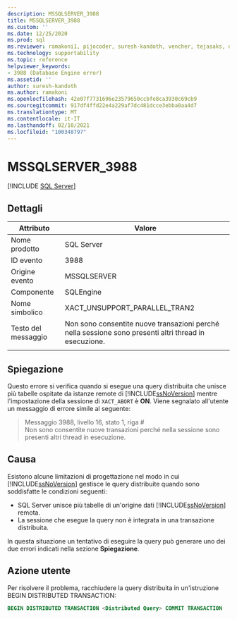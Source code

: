 ```yaml
---
description: MSSQLSERVER_3988
title: MSSQLSERVER_3988
ms.custom: ''
ms.date: 12/25/2020
ms.prod: sql
ms.reviewer: ramakoni1, pijocoder, suresh-kandoth, vencher, tejasaks, docast
ms.technology: supportability
ms.topic: reference
helpviewer_keywords:
- 3988 (Database Engine error)
ms.assetid: ''
author: suresh-kandoth
ms.author: ramakoni
ms.openlocfilehash: 42e07f7731696e23579650ccbfe8ca3930c69cb9
ms.sourcegitcommit: 917df4ffd22e4a229af7dc481dcce3ebba0aa4d7
ms.translationtype: MT
ms.contentlocale: it-IT
ms.lasthandoff: 02/10/2021
ms.locfileid: "100348797"
---
```

# <a name="mssqlserver_3988"></a>MSSQLSERVER_3988
 [!INCLUDE [SQL Server](../../includes/applies-to-version/sqlserver.md)]

## <a name="details"></a>Dettagli

|Attributo|Valore|
|---|---|
|Nome prodotto|SQL Server|
|ID evento|3988|
|Origine evento|MSSQLSERVER|
|Componente|SQLEngine|
|Nome simbolico|XACT_UNSUPPORT_PARALLEL_TRAN2|
|Testo del messaggio|Non sono consentite nuove transazioni perché nella sessione sono presenti altri thread in esecuzione.|
||

## <a name="explanation"></a>Spiegazione

Questo errore si verifica quando si esegue una query distribuita che unisce più tabelle ospitate da istanze remote di [!INCLUDE[ssNoVersion](../../includes/ssnoversion-md.md)] mentre l'impostazione della sessione di `XACT_ABORT` è **ON**. Viene segnalato all'utente un messaggio di errore simile al seguente:

> Messaggio 3988, livello 16, stato 1, riga #  
Non sono consentite nuove transazioni perché nella sessione sono presenti altri thread in esecuzione.

## <a name="cause"></a>Causa

Esistono alcune limitazioni di progettazione nel modo in cui [!INCLUDE[ssNoVersion](../../includes/ssnoversion-md.md)] gestisce le query distribuite quando sono soddisfatte le condizioni seguenti:

- SQL Server unisce più tabelle di un'origine dati [!INCLUDE[ssNoVersion](../../includes/ssnoversion-md.md)] remota.
- La sessione che esegue la query non è integrata in una transazione distribuita.

In questa situazione un tentativo di eseguire la query può generare uno dei due errori indicati nella sezione **Spiegazione**.

## <a name="user-action"></a>Azione utente

Per risolvere il problema, racchiudere la query distribuita in un'istruzione BEGIN DISTRIBUTED TRANSACTION:

```sql
BEGIN DISTRIBUTED TRANSACTION <Distributed Query> COMMIT TRANSACTION
```
